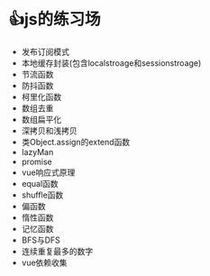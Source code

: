 # :+1:js的练习场

+ 发布订阅模式
+ 本地缓存封装(包含localstroage和sessionstroage)
+ 节流函数
+ 防抖函数
+ 柯里化函数
+ 数组去重
+ 数组扁平化
+ 深拷贝和浅拷贝
+ 类Object.assign的extend函数
+ lazyMan
+ promise
+ vue响应式原理
+ equal函数
+ shuffle函数
+ 偏函数
+ 惰性函数
+ 记忆函数
+ BFS与DFS
+ 连续重复最多的数字
+ vue依赖收集
